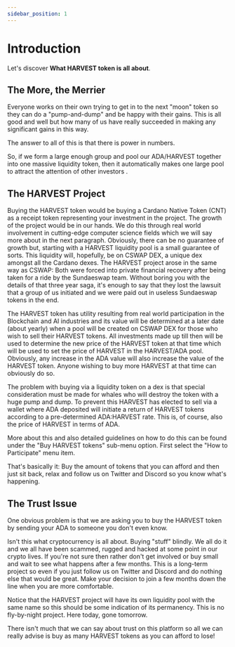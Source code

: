 ```yaml
---
sidebar_position: 1
---
```


# Introduction

Let's discover **What HARVEST token is all about**.

## The More, the Merrier

Everyone works on their own trying to get in to the next "moon" token so they can do a "pump-and-dump"
and be happy with their gains.  This is all good and well but how many of us have really succeeded in
making any significant gains in this way.

The answer to all of this is that there is power in numbers.

So, if we form a large enough group and pool our ADA/HARVEST together into one massive liquidity token, then it automatically makes one large pool to attract the attention of other investors .

## The HARVEST Project

Buying the HARVEST token would be buying a Cardano Native Token (CNT) as a receipt token representing your investment in the project.  The growth of the project would be in our hands.  We do this through real world involvement in cutting-edge computer science fields which we will say more about in the next paragraph.  Obviously, there can be no guarantee of growth but, starting with a HARVEST liquidity pool is a small guarantee of sorts.  This liquidity will, hopefully, be on CSWAP DEX, a unique dex amongst all the Cardano dexes.  The HARVEST project arose in the same way as CSWAP: Both were forced into private financial recovery after being taken for a ride by the Sundaeswap team.  Without boring you with the details of that three year saga, it's enough to say that they lost the lawsuit that a group of us initiated and we were paid out in useless Sundaeswap tokens in the end.   

The HARVEST token has utility resulting from real world participation in the Blockchain and AI industries and its value will be determined at a later date (about yearly) when a pool will be created on CSWAP DEX for those who wish to sell their HARVEST tokens.  All investments made up till then will be used to determine the new price of the HARVEST token at that time which will be used to set the price of HARVEST in the HARVEST/ADA pool.  Obviously, any increase in the ADA value will also increase the value of the HARVEST token.  Anyone wishing to buy more HARVEST at that time can obviously do so.

The problem with buying via a liquidity token on a dex is that special consideration must be made for whales who will destroy the token with a huge pump and dump.  To prevent this HARVEST has elected to sell via a wallet where ADA deposited will initiate a return of HARVEST tokens according to a pre-determined ADA:HARVEST rate.  This is, of course, also the price of HARVEST in terms of ADA.

More about this and also detailed guidelines on how to do this can be found under the "Buy HARVEST tokens" sub-menu option.  First select the "How to Participate" menu item.

That's basically it:  Buy the amount of tokens that you can afford and then just sit back, relax and follow us on Twitter and Discord so you know what's happening.

## The Trust Issue

One obvious problem is that we are asking you to buy the HARVEST token by sending your ADA to someone you don't even know.

Isn't this what cryptocurrency is all about.  Buying "stuff" blindly.  We all do it and we all have been scammed, rugged and hacked at some point in our crypto lives.  If you're not sure then rather don't get involved or buy small and wait to see what happens after a few months.  This is a long-term project so even if you just follow us on Twitter and Discord and do nothing else that would be great.  Make your decision to join a few months down the line when you are more comfortable.

Notice that the HARVEST project will have its own liquidity pool with the same name so this should be some indication of its 
permanency.  This is no fly-by-night project.  Here today, gone tomorrow. 

There isn't much that we can say about trust on this platform so all we can really advise is buy as many HARVEST tokens as you can afford to lose!